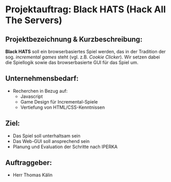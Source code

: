 # Projektauftrag: Black **HATS** (**H**ack **All** **T**he **S**ervers)

## Projektbezeichnung & Kurzbeschreibung:
**Black HATS** soll ein browserbasiertes Spiel werden, das in der Tradition der sog. *incremental games* steht (vgl. z.B. *Cookie Clicker*). Wir setzen dabei die Spiellogik sowie das browserbasierte GUI für das Spiel um.

## Unternehmensbedarf:
- Recherchen in Bezug auf:
  - Javascript
  - Game Design für Incremental-Spiele
  - Vertiefung von HTML/CSS-Kenntnissen

## Ziel:
- Das Spiel soll unterhaltsam sein
- Das Web-GUI soll ansprechend sein
- Planung und Evaluation der Schritte nach IPERKA

## Auftraggeber:
- Herr Thomas Kälin
